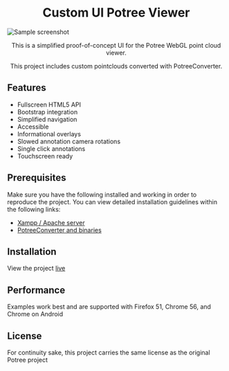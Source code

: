 <h1 align="center">Custom UI Potree Viewer</h1>

![Sample screenshot](https://github.com/ceciliaconsta3/kiosk/blob/master/assets/img/readme-pic.PNG?raw=true "Screenshot")

<p align="center">This is a simplified proof-of-concept UI for the Potree WebGL point cloud viewer.</p>
<p align="center">This project includes custom pointclouds converted with PotreeConverter.</p>

## Features
* Fullscreen HTML5 API
* Bootstrap integration
* Simplified navigation
* Accessible
* Informational overlays
* Slowed annotation camera rotations
* Single click annotations
* Touchscreen ready

## Prerequisites
Make sure you have the following installed and working in order to reproduce the project. You can view detailed installation guidelines within the following links:
* [Xampp / Apache server](https://www.apachefriends.org/index.html)
* [PotreeConverter and binaries](https://github.com/potree/PotreeConverter/releases)

## Installation
View the project [live](https://ceciliaconsta3.github.io/Kiosk/) 

## Performance
Examples work best and are supported with Firefox 51, Chrome 56, and Chrome on Android

## License
For continuity sake, this project carries the same license as the original Potree project


